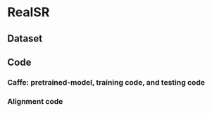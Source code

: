 # RealSR


## Dataset


## Code 
### Caffe: pretrained-model, training code, and testing code


### Alignment code



